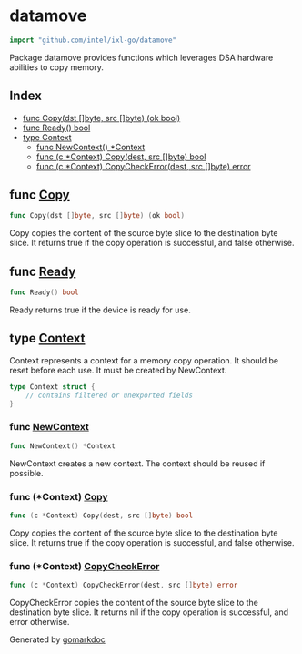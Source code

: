 <!-- Code generated by gomarkdoc. DO NOT EDIT -->

# datamove

```go
import "github.com/intel/ixl-go/datamove"
```

Package datamove provides functions which leverages DSA hardware abilities to copy memory.

## Index

- [func Copy\(dst \[\]byte, src \[\]byte\) \(ok bool\)](<#Copy>)
- [func Ready\(\) bool](<#Ready>)
- [type Context](<#Context>)
  - [func NewContext\(\) \*Context](<#NewContext>)
  - [func \(c \*Context\) Copy\(dest, src \[\]byte\) bool](<#Context.Copy>)
  - [func \(c \*Context\) CopyCheckError\(dest, src \[\]byte\) error](<#Context.CopyCheckError>)


<a name="Copy"></a>
## func [Copy](<https://github.com/intel/ixl-go/blob/main/datamove/ctx.go#L25>)

```go
func Copy(dst []byte, src []byte) (ok bool)
```

Copy copies the content of the source byte slice to the destination byte slice. It returns true if the copy operation is successful, and false otherwise.

<a name="Ready"></a>
## func [Ready](<https://github.com/intel/ixl-go/blob/main/datamove/ctx.go#L119>)

```go
func Ready() bool
```

Ready returns true if the device is ready for use.

<a name="Context"></a>
## type [Context](<https://github.com/intel/ixl-go/blob/main/datamove/ctx.go#L52-L55>)

Context represents a context for a memory copy operation. It should be reset before each use. It must be created by NewContext.

```go
type Context struct {
    // contains filtered or unexported fields
}
```

<a name="NewContext"></a>
### func [NewContext](<https://github.com/intel/ixl-go/blob/main/datamove/ctx.go#L45>)

```go
func NewContext() *Context
```

NewContext creates a new context. The context should be reused if possible.

<a name="Context.Copy"></a>
### func \(\*Context\) [Copy](<https://github.com/intel/ixl-go/blob/main/datamove/ctx.go#L65>)

```go
func (c *Context) Copy(dest, src []byte) bool
```

Copy copies the content of the source byte slice to the destination byte slice. It returns true if the copy operation is successful, and false otherwise.

<a name="Context.CopyCheckError"></a>
### func \(\*Context\) [CopyCheckError](<https://github.com/intel/ixl-go/blob/main/datamove/ctx.go#L71>)

```go
func (c *Context) CopyCheckError(dest, src []byte) error
```

CopyCheckError copies the content of the source byte slice to the destination byte slice. It returns nil if the copy operation is successful, and error otherwise.

Generated by [gomarkdoc](<https://github.com/princjef/gomarkdoc>)
